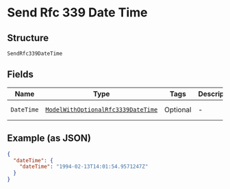 
# Send Rfc 339 Date Time

## Structure

`SendRfc339DateTime`

## Fields

| Name | Type | Tags | Description | Getter | Setter |
|  --- | --- | --- | --- | --- | --- |
| `DateTime` | [`ModelWithOptionalRfc3339DateTime`](/doc/models/model-with-optional-rfc-3339-date-time.md) | Optional | - | ModelWithOptionalRfc3339DateTime getDateTime() | setDateTime(ModelWithOptionalRfc3339DateTime dateTime) |

## Example (as JSON)

```json
{
  "dateTime": {
    "dateTime": "1994-02-13T14:01:54.9571247Z"
  }
}
```


